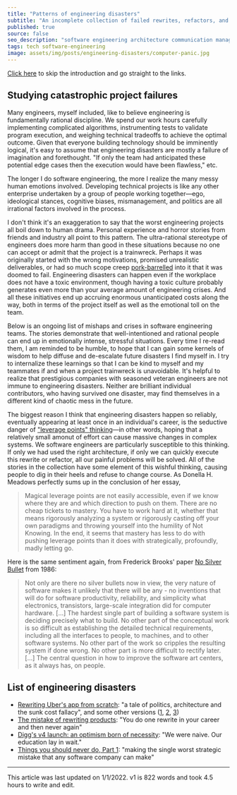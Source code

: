 ```yaml
---
title: "Patterns of engineering disasters"
subtitle: "An incomplete collection of failed rewrites, refactors, and other engineering mishaps"
published: true
source: false
seo_description: "software engineering architecture communication management failure"
tags: tech software-engineering 
image: assets/img/posts/engineering-disasters/computer-panic.jpg
---
```


<p class="source">
<a href="#list-of-engineering-disasters">Click here</a> to skip the introduction and go straight to the links.
</p>

## Studying catastrophic project failures

Many engineers, myself included, like to believe engineering is fundamentally rational
discipline. We spend our work hours carefully implementing complicated algorithms, instrumenting
tests to validate program execution, and weighing technical tradeoffs to achieve the optimal outcome.
Given that everyone building technology should be imminently logical, it's easy to assume that
engineering disasters are mostly a failure of imagination and forethought. "If only the team had
anticipated these potential edge cases then the execution would have been flawless," etc.

The longer I do software engineering, the more I realize the many messy human emotions
involved. Developing technical projects is like any other enterprise undertaken by a group of people
working together—ego, ideological stances, cognitive biases, mismanagement, and politics are all
irrational factors involved in the process.

I don't think it's an exaggeration to say that the worst engineering projects all boil down to human drama.
Personal experience and horror stories from friends and industry all point to this pattern. The ultra-rational
stereotype of engineers does more harm than good in these situations because no one can accept or admit that
the project is a trainwreck. Perhaps it was originally started with the wrong motivations, promised 
unrealistic deliverables, or had so much scope creep [pork-barrelled](https://en.wikipedia.org/wiki/Pork_barrel) into 
it that it was doomed to fail. Engineering disasters can happen even if the workplace does not have a toxic environment,
though having a toxic culture probably generates even more than your average amount of engineering crises. And all these
initiatives end up accruing enormous unanticipated costs along the way, both in terms of the project itself as well as 
the emotional toll on the team.

Below is an ongoing list of mishaps and crises in software engineering teams. The stories demonstrate that well-intentioned 
and rational people can end up in emotionally intense, stressful situations. Every time I re-read them, I am reminded
to be humble, to hope that I can gain some kernels of wisdom to help diffuse and de-escalate future disasters I find
myself in. I try to internalize these learnings so that I can be kind to myself and my teammates if and when a 
project trainwreck is unavoidable. It's helpful to realize that prestigious companies with seasoned veteran engineers
are not immune to engineering disasters. Neither are brilliant individual contributors, who having survived one disaster,
may find themselves in a different kind of chaotic mess in the future.

The biggest reason I think that engineering disasters happen so reliably, eventually appearing at least once in an individual's career,
is the seductive danger of ["leverage points" thinking](https://donellameadows.org/archives/leverage-points-places-to-intervene-in-a-system/)—in other words, hoping that a relatively small amonut of effort can cause massive changes in complex systems. We software engineers are 
particularly susceptible to this thinking. If only we had used the right architecture, if only we can quickly execute this rewrite 
or refactor, all our painful problems will be solved. All of the stories in the collection have some element of this wishful thinking,
causing people to dig in their heels and refuse to change course. As Donella H. Meadows perfectly sums up in the conclusion of her essay,

> Magical leverage points are not easily accessible, even if we know where they are and which direction to push on them.
> There are no cheap tickets to mastery. You have to work hard at it, whether that means rigorously analyzing a system or
> rigorously casting off your own paradigms and throwing yourself into the humility of Not Knowing. In the end, it seems
> that mastery has less to do with pushing leverage points than it does with strategically, profoundly, madly letting go.

Here is the same sentiment again, from Frederick Brooks' paper [No Silver Bullet](http://www.cs.unc.edu/techreports/86-020.pdf)
from 1986:

> Not only are there no silver bullets now in view, the very nature of software makes it unlikely that there will be any -
> no inventions that will do for software productivity, reliability, and simplicity what electronics, transistors, large-scale
> integration did for computer hardware. [...] The hardest single part of building a software system is deciding precisely what to build.
> No other part of the conceptual work is so difficult as establishing the detailed technical requirements, including all the 
> interfaces to people, to machines, and to other software systems. No other part of the work so cripples the resulting system
> if done wrong. No other part is more difficult to rectify later. [...] The central question in how to improve the software art centers,
> as it always has, on people. 

## List of engineering disasters

- [Rewriting Uber's app from scratch](https://threadreaderapp.com/thread/1336890442768547845.html): "a tale of politics, architecture and the sunk cost fallacy", and some other versions ([1](https://blog.pragmaticengineer.com/uber-app-rewrite-yolo/), [2](https://cbrauchli.medium.com/binary-size-woes-acb5d96f058a), [3](https://news.ycombinator.com/item?id=25374838))
- [The mistake of rewriting products](https://www.platohq.com/resources/the-mistake-of-rewriting-products): "You do one rewrite in your career and then never again"
- [Digg's v4 launch: an optimism born of necessity](https://lethain.com/digg-v4/): "We were naive. Our education lay in wait."
- [Things you should never do, Part 1](https://www.joelonsoftware.com/2000/04/06/things-you-should-never-do-part-i/): "making the single worst strategic mistake that any software company can make"

<hr class="section-divider" />

<footer>This article was last updated on 1/1/2022. v1 is 822 words and took 4.5 hours to write and edit.</footer>
